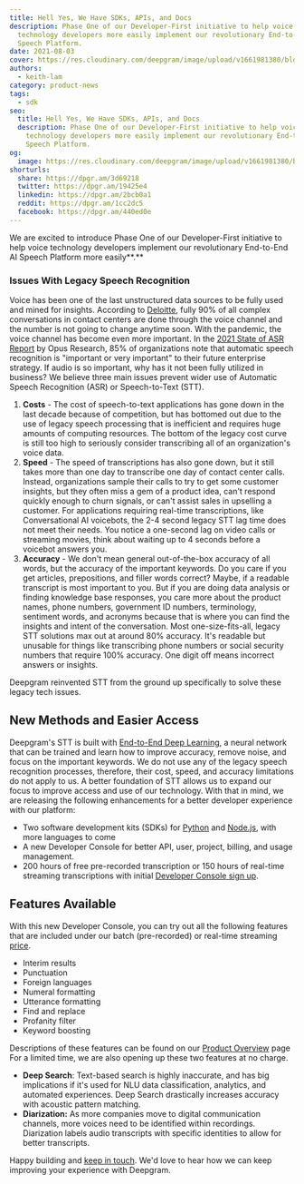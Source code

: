 ```yaml
---
title: Hell Yes, We Have SDKs, APIs, and Docs
description: Phase One of our Developer-First initiative to help voice
  technology developers more easily implement our revolutionary End-to-End AI
  Speech Platform.
date: 2021-08-03
cover: https://res.cloudinary.com/deepgram/image/upload/v1661981380/blog/hell-yes-we-have-sdks-apis-and-docs/hell-yes-sdks%402x.jpg
authors:
  - keith-lam
category: product-news
tags:
  - sdk
seo:
  title: Hell Yes, We Have SDKs, APIs, and Docs
  description: Phase One of our Developer-First initiative to help voice
    technology developers more easily implement our revolutionary End-to-End AI
    Speech Platform.
og:
  image: https://res.cloudinary.com/deepgram/image/upload/v1661981380/blog/hell-yes-we-have-sdks-apis-and-docs/hell-yes-sdks%402x.jpg
shorturls:
  share: https://dpgr.am/3d69218
  twitter: https://dpgr.am/19425e4
  linkedin: https://dpgr.am/2bcb0a1
  reddit: https://dpgr.am/1cc2dc5
  facebook: https://dpgr.am/440ed0e
---
```

We are excited to introduce Phase One of our Developer-First initiative to help voice technology developers implement our revolutionary End-to-End AI Speech Platform more easily**.**

### **Issues With Legacy Speech Recognition**

Voice has been one of the last unstructured data sources to be fully used and mined for insights. According to [Deloitte](https://www.deloittedigital.com/content/dam/deloittedigital/us/documents/blog/blog-20190513-2019%20globalcontactcentersurvey.pdf), fully 90% of all complex conversations in contact centers are done through the voice channel and the number is not going to change anytime soon. With the pandemic, the voice channel has become even more important. In the [2021 State of ASR Report](https://deepgram.com/state-of-asr-report/) by Opus Research, 85% of organizations note that automatic speech recognition is "important or very important" to their future enterprise strategy. If audio is so important, why has it not been fully utilized in business?  We believe three main issues prevent wider use of Automatic Speech Recognition (ASR) or Speech-to-Text (STT).

1. **Costs** - The cost of speech-to-text applications has gone down in the last decade because of competition, but has bottomed out due to the use of legacy speech processing that is inefficient and requires huge amounts of computing resources.  The bottom of the legacy cost curve is still too high to seriously consider transcribing all of an organization's voice data.
2. **Speed** - The speed of transcriptions has also gone down, but it still takes more than one day to transcribe one day of contact center calls.  Instead, organizations sample their calls to try to get some customer insights, but they often miss a gem of a product idea, can't respond quickly enough to churn signals, or can't assist sales in upselling a customer.  For applications requiring real-time transcriptions, like Conversational AI voicebots, the 2-4 second legacy STT lag time does not meet their needs.  You notice a one-second lag on video calls or streaming movies, think about waiting up to 4 seconds before a voicebot answers you.
3. **Accuracy** - We don't mean general out-of-the-box accuracy of all words, but the accuracy of the important keywords.  Do you care if you get articles, prepositions, and filler words correct?  Maybe, if a readable transcript is most important to you.  But if you are doing data analysis or finding knowledge base responses, you care more about the product names, phone numbers, government ID numbers, terminology, sentiment words, and acronyms because that is where you can find the insights and intent of the conversation.  Most one-size-fits-all, legacy STT solutions max out at around 80% accuracy. It's readable but unusable for things like transcribing phone numbers or social security numbers that require 100% accuracy.  One digit off means incorrect answers or insights.

Deepgram reinvented STT from the ground up specifically to solve these legacy tech issues.

## **New Methods and Easier Access**

Deepgram's STT is built with [End-to-End Deep Learning](https://offers.deepgram.com/how-deepgram-works-whitepaper), a neural network that can be trained and learn how to improve accuracy, remove noise, and focus on the important keywords.  We do not use any of the legacy speech recognition processes, therefore, their cost, speed, and accuracy limitations do not apply to us. A better foundation of STT allows us to expand our focus to improve access and use of our technology. With that in mind, we are releasing the following enhancements for a better developer experience with our platform:

* Two software development kits (SDKs) for [Python](https://pypi.org/project/deepgram-sdk/) and [Node.js](https://www.npmjs.com/package/@deepgram/sdk), with more languages to come
* A new Developer Console for better API, user, project, billing, and usage management.
* 200 hours of free pre-recorded transcription or 150 hours of real-time streaming transcriptions with initial [Developer Console sign up](https://console.deepgram.com/).

<WhitepaperPromo whitepaper="deepgram-whitepaper-how-deepgram-works"></WhitepaperPromo>

## **Features Available**

With this new Developer Console, you can try out all the following features that are included under our batch (pre-recorded) or real-time streaming [price](https://deepgram.com/pricing/).

* Interim results
* Punctuation
* Foreign languages
* Numeral formatting
* Utterance formatting
* Find and replace
* Profanity filter
* Keyword boosting

Descriptions of these features can be found on our [Product Overview](https://deepgram.com/product/overview/) page For a limited time, we are also opening up these two features at no charge.

* **Deep Search**: Text-based search is highly inaccurate, and has big implications if it's used for NLU data classification, analytics, and automated experiences. Deep Search drastically increases accuracy with acoustic pattern matching. 
* **Diarization:** As more companies move to digital communication channels, more voices need to be identified within recordings. Diarization labels audio transcripts with specific identities to allow for better transcripts.

Happy building and [keep in touch](https://deepgram.com/contact-us/). We'd love to hear how we can keep improving your experience with Deepgram.